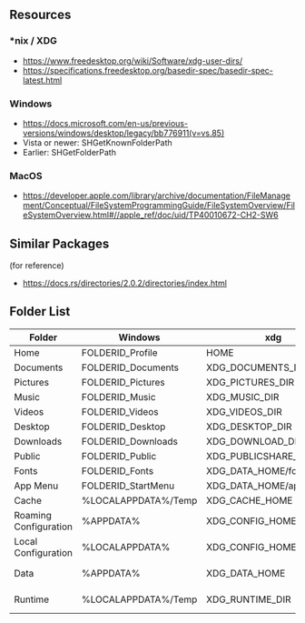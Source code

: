 ## Resources

### *nix / XDG
- https://www.freedesktop.org/wiki/Software/xdg-user-dirs/
- https://specifications.freedesktop.org/basedir-spec/basedir-spec-latest.html

### Windows
- https://docs.microsoft.com/en-us/previous-versions/windows/desktop/legacy/bb776911(v=vs.85)
- Vista or newer: SHGetKnownFolderPath
- Earlier: SHGetFolderPath

### MacOS
- https://developer.apple.com/library/archive/documentation/FileManagement/Conceptual/FileSystemProgrammingGuide/FileSystemOverview/FileSystemOverview.html#//apple_ref/doc/uid/TP40010672-CH2-SW6

## Similar Packages
(for reference)

- https://docs.rs/directories/2.0.2/directories/index.html

## Folder List

| Folder                | Windows                  | xdg                        | MacOS |
|-----------------------|--------------------------|----------------------------|-----------|
| Home                  | FOLDERID_Profile         | HOME                       | HOME |
| Documents             | FOLDERID_Documents       | XDG_DOCUMENTS_DIR          | HOME/Documents |
| Pictures              | FOLDERID_Pictures        | XDG_PICTURES_DIR           | HOME/Pictures |
| Music                 | FOLDERID_Music           | XDG_MUSIC_DIR              | HOME/Music |
| Videos                | FOLDERID_Videos          | XDG_VIDEOS_DIR             | HOME/Movies |
| Desktop               | FOLDERID_Desktop         | XDG_DESKTOP_DIR            | HOME/Desktop |
| Downloads             | FOLDERID_Downloads       | XDG_DOWNLOAD_DIR           | HOME/Downloads |
| Public                | FOLDERID_Public          | XDG_PUBLICSHARE_DIR        | HOME/Public |
| Fonts                 | FOLDERID_Fonts           | XDG_DATA_HOME/fonts        | HOME/Library/Fonts |
| App Menu              | FOLDERID_StartMenu       | XDG_DATA_HOME/applications | HOME/Applications |
| Cache                 | %LOCALAPPDATA%/Temp      | XDG_CACHE_HOME             | HOME/Library/Caches |
| Roaming Configuration | %APPDATA%                | XDG_CONFIG_HOME            | HOME/Library/Preferences |
| Local Configuration   | %LOCALAPPDATA%           | XDG_CONFIG_HOME            | HOME/Library/Application Support |
| Data                  | %APPDATA%                | XDG_DATA_HOME              | HOME/Library/Application Support |
| Runtime               | %LOCALAPPDATA%/Temp      | XDG_RUNTIME_DIR            | HOME/Library/Application Support |
